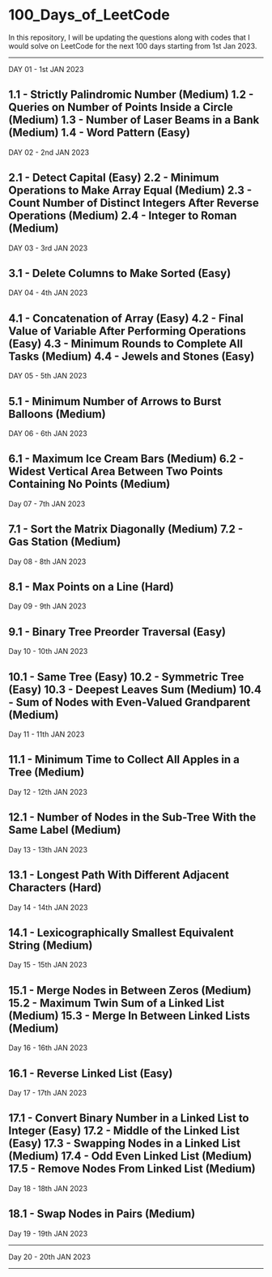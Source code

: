 # 100_Days_of_LeetCode
In this repository, I will be updating the questions along with codes that I would solve on LeetCode for the next 100 days starting from 1st Jan 2023.

--------------------------------------------------------------------------------------------------------------------------------------------------
DAY 01 - 1st JAN 2023

1.1 - Strictly Palindromic Number  (Medium)
1.2 - Queries on Number of Points Inside a Circle (Medium)
1.3 - Number of Laser Beams in a Bank (Medium)
1.4 - Word Pattern (Easy)
--------------------------------------------------------------------------------------------------------------------------------------------------
DAY 02 - 2nd JAN 2023

2.1 - Detect Capital (Easy)
2.2 - Minimum Operations to Make Array Equal (Medium)
2.3 - Count Number of Distinct Integers After Reverse Operations (Medium)
2.4 - Integer to Roman (Medium)
--------------------------------------------------------------------------------------------------------------------------------------------------
DAY 03 - 3rd JAN 2023

3.1 - Delete Columns to Make Sorted (Easy)
--------------------------------------------------------------------------------------------------------------------------------------------------
DAY 04 - 4th JAN 2023

4.1 - Concatenation of Array (Easy)
4.2 - Final Value of Variable After Performing Operations (Easy)
4.3 - Minimum Rounds to Complete All Tasks (Medium)
4.4 - Jewels and Stones (Easy)
--------------------------------------------------------------------------------------------------------------------------------------------------
DAY 05 - 5th JAN 2023

5.1 - Minimum Number of Arrows to Burst Balloons (Medium)
--------------------------------------------------------------------------------------------------------------------------------------------------
DAY 06 - 6th JAN 2023

6.1 - Maximum Ice Cream Bars (Medium)
6.2 - Widest Vertical Area Between Two Points Containing No Points (Medium)
--------------------------------------------------------------------------------------------------------------------------------------------------
Day 07 - 7th JAN 2023

7.1 - Sort the Matrix Diagonally (Medium)
7.2 - Gas Station (Medium)
--------------------------------------------------------------------------------------------------------------------------------------------------
Day 08 - 8th JAN 2023

8.1 - Max Points on a Line (Hard)
--------------------------------------------------------------------------------------------------------------------------------------------------
Day 09 - 9th JAN 2023

9.1 - Binary Tree Preorder Traversal (Easy)
--------------------------------------------------------------------------------------------------------------------------------------------------
Day 10 - 10th JAN 2023

10.1 - Same Tree (Easy)
10.2 - Symmetric Tree (Easy)
10.3 - Deepest Leaves Sum (Medium)
10.4 - Sum of Nodes with Even-Valued Grandparent (Medium)
--------------------------------------------------------------------------------------------------------------------------------------------------
Day 11 - 11th JAN 2023

11.1 - Minimum Time to Collect All Apples in a Tree (Medium)
--------------------------------------------------------------------------------------------------------------------------------------------------
Day 12 - 12th JAN 2023

12.1 - Number of Nodes in the Sub-Tree With the Same Label (Medium)
--------------------------------------------------------------------------------------------------------------------------------------------------
Day 13 - 13th JAN 2023

13.1 - Longest Path With Different Adjacent Characters (Hard)
--------------------------------------------------------------------------------------------------------------------------------------------------
Day 14 - 14th JAN 2023

14.1 - Lexicographically Smallest Equivalent String (Medium)
--------------------------------------------------------------------------------------------------------------------------------------------------
Day 15 - 15th JAN 2023

15.1 - Merge Nodes in Between Zeros (Medium)
15.2 - Maximum Twin Sum of a Linked List (Medium)
15.3 - Merge In Between Linked Lists (Medium)
--------------------------------------------------------------------------------------------------------------------------------------------------
Day 16 - 16th JAN 2023

16.1 - Reverse Linked List (Easy)
--------------------------------------------------------------------------------------------------------------------------------------------------
Day 17 - 17th JAN 2023

17.1 - Convert Binary Number in a Linked List to Integer (Easy)
17.2 - Middle of the Linked List (Easy)
17.3 - Swapping Nodes in a Linked List (Medium)
17.4 - Odd Even Linked List (Medium)
17.5 - Remove Nodes From Linked List (Medium)
--------------------------------------------------------------------------------------------------------------------------------------------------
Day 18 - 18th JAN 2023

18.1 - Swap Nodes in Pairs (Medium)
--------------------------------------------------------------------------------------------------------------------------------------------------
Day 19 - 19th JAN 2023


--------------------------------------------------------------------------------------------------------------------------------------------------
Day 20 - 20th JAN 2023


--------------------------------------------------------------------------------------------------------------------------------------------------